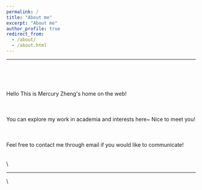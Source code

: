 ```yaml
---
permalink: /
title: "About me"
excerpt: "About me"
author_profile: true
redirect_from: 
  - /about/
  - /about.html
---
```


----------------------------------------------------------------------------------------------------
  \
  \
  \
  \
Hello This is Mercury Zheng's home on the web!
  \
  \
  \
  \
You can explore my work in academia and interests here~ Nice to meet you!
  \
  \
  \
  \
Feel free to contact me through email if you would like to communicate!
  \
  \
  \
  \
  
----------------------------------------------------------------------------------------------------
  \
